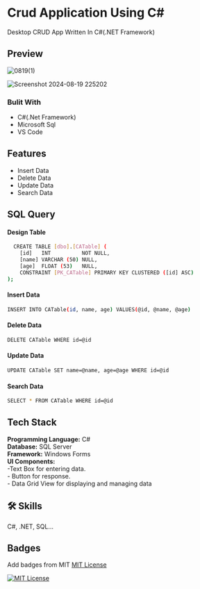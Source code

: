 
# Crud Application Using C#

Desktop CRUD App Written In C#(.NET Framework)


## Preview

![0819(1)](https://github.com/user-attachments/assets/2389887b-9a91-4f69-b009-0498fe029c0c) 

![Screenshot 2024-08-19 225202](https://github.com/user-attachments/assets/d69719c4-7416-4304-8be3-52d197639fec)





### Bulit With
- C#(.Net Framework)
- Microsoft Sql
- VS Code


## Features

- Insert Data
- Delete Data
- Update Data
- Search Data


## SQL Query
#### Design Table
```bash
  CREATE TABLE [dbo].[CATable] (
    [id]   INT          NOT NULL,
    [name] VARCHAR (50) NULL,
    [age]  FLOAT (53)   NULL,
    CONSTRAINT [PK_CATable] PRIMARY KEY CLUSTERED ([id] ASC)
);
```
#### Insert Data
```bash
INSERT INTO CATable(id, name, age) VALUES(@id, @name, @age)
```
#### Delete Data
```bash
DELETE CATable WHERE id=@id
```
#### Update Data
```bash
UPDATE CATable SET name=@name, age=@age WHERE id=@id
```
#### Search Data
```bash
SELECT * FROM CATable WHERE id=@id
```
## Tech Stack

**Programming Language:** C# <br>
**Database:** SQL Server<br>
**Framework:** Windows Forms<br>
**UI Components:** <br>
    -Text Box for entering data.<br>
    - Button for response.<br>
    - Data Grid View for displaying and managing data


## 🛠 Skills
C#, .NET, SQL...


## Badges

Add badges from MIT [MIT License](https://choosealicense.com/licenses/mit/)

[![MIT License](https://img.shields.io/badge/License-MIT-green.svg)](https://github.com/sszobaer/Crud-App-Using-C-.NET/blob/main/LICENSE)

